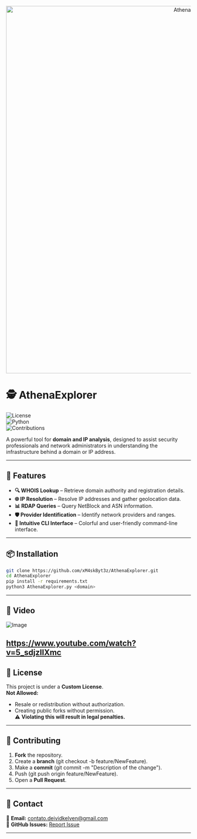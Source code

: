 <p align="center">
  <img src="https://github.com/xM4skByt3z/Gifs/blob/main/AthenaExplorerLogo.png" alt="AthenaExplorer" width="1000">
</p>

# 🕵️ AthenaExplorer  

![License](https://img.shields.io/badge/license-Custom-blue)  
![Python](https://img.shields.io/badge/python-3.8%2B-blue)  
![Contributions](https://img.shields.io/badge/contributions-welcome-brightgreen)  

A powerful tool for **domain and IP analysis**, designed to assist security professionals and network administrators in understanding the infrastructure behind a domain or IP address.  

---

## 🚀 Features  

- **🔍 WHOIS Lookup** – Retrieve domain authority and registration details.  
- **🌐 IP Resolution** – Resolve IP addresses and gather geolocation data.  
- **📊 RDAP Queries** – Query NetBlock and ASN information.  
- **🛡️ Provider Identification** – Identify network providers and ranges.  
- **🎨 Intuitive CLI Interface** – Colorful and user-friendly command-line interface.  

---

## 📦 Installation  

```bash
git clone https://github.com/xM4skByt3z/AthenaExplorer.git
cd AthenaExplorer
pip install -r requirements.txt
python3 AthenaExplorer.py <domain>
```

---

## 🎥 Video   
![Image](https://github.com/user-attachments/assets/24504fc5-1200-459f-8329-8cd7a83093f3)
## https://www.youtube.com/watch?v=5_sdjzIlXmc
## 📄 License  

This project is under a **Custom License**.  
**Not Allowed:**  
- Resale or redistribution without authorization.
- Creating public forks without permission.  
⚠ **Violating this will result in legal penalties.**  

---


## 🤝 Contributing  

1. **Fork** the repository. 
2. Create a **branch** (git checkout -b feature/NewFeature).  
3. Make a **commit** (git commit -m "Description of the change").  
4. Push (git push origin feature/NewFeature).  
5. Open a **Pull Request**.  

---

## 📧 Contact  

📩 **Email:** contato.deividkelven@gmail.com  
💬 **GitHub Issues:** [Report Issue](https://github.com/xM4skByt3z/issues)  

---
